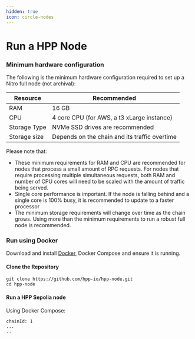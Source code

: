 ```yaml
---
hidden: true
icon: circle-nodes
---
```


# Run a HPP Node

### Minimum hardware configuration

The following is the minimum hardware configuration required to set up a Nitro full node (not archival):

| Resource     | Recommended                                   |
| ------------ | --------------------------------------------- |
| RAM          | 16 GB                                         |
| CPU          | 4 core CPU (for AWS, a t3 xLarge instance)    |
| Storage Type | NVMe SSD drives are recommended               |
| Storage size | Depends on the chain and its traffic overtime |

Please note that:

* These minimum requirements for RAM and CPU are recommended for nodes that process a small amount of RPC requests. For nodes that require processing multiple simultaneous requests, both RAM and number of CPU cores will need to be scaled with the amount of traffic being served.
* Single core performance is important. If the node is falling behind and a single core is 100% busy, it is recommended to update to a faster processor
* The minimum storage requirements will change over time as the chain grows. Using more than the minimum requirements to run a robust full node is recommended.

### Run using Docker

Download and install [Docker](https://www.docker.com/), Docker Compose and ensure it is running.

#### Clone the Repository

```
git clone https://github.com/hpp-io/hpp-node.git
cd hpp-node
```

#### Run a HPP Sepolia node

Using Docker Compose:

```
chainId: 1
...
..
```
